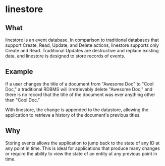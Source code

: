 # linestore

## What

linestore is an event database. In comparison to traditional databases that support Create, Read, Update, and Delete actions, linestore supports only Create and Read. Traditional Updates are destructive and replace existing data, and linestore is designed to store records of events.

## Example

If a user changes the title of a document from "Awesome Doc" to "Cool Doc," a traditional RDBMS will irretrievably delete "Awesome Doc," and there is no record that the title of the document was ever anything other than "Cool Doc."

With linestore, the change is appended to the datastore, allowing the application to retrieve a history of the document's previous titles.

## Why

Storing events allows the application to jump back to the state of any ID at any point in time. This is ideal for applications that produce many changes or require the ability to view the state of an entity at any previous point in time.
